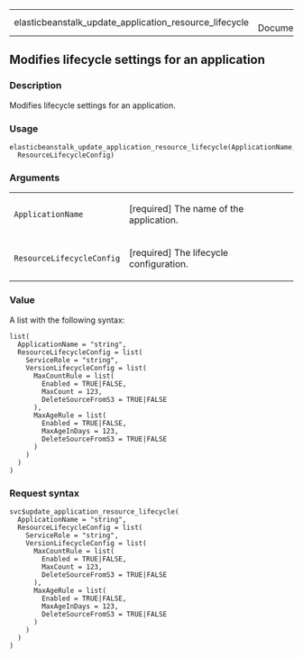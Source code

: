 <table style="width: 100%;">
<tbody>
<tr class="odd">
<td>elasticbeanstalk_update_application_resource_lifecycle</td>
<td style="text-align: right;">R Documentation</td>
</tr>
</tbody>
</table>

## Modifies lifecycle settings for an application

### Description

Modifies lifecycle settings for an application.

### Usage

    elasticbeanstalk_update_application_resource_lifecycle(ApplicationName,
      ResourceLifecycleConfig)

### Arguments

<table>
<colgroup>
<col style="width: 35%" />
<col style="width: 65%" />
</colgroup>
<tbody>
<tr class="odd">
<td><code
id="elasticbeanstalk_update_application_resource_lifecycle_:_ApplicationName">ApplicationName</code></td>
<td><p>[required] The name of the application.</p></td>
</tr>
<tr class="even">
<td><code
id="elasticbeanstalk_update_application_resource_lifecycle_:_ResourceLifecycleConfig">ResourceLifecycleConfig</code></td>
<td><p>[required] The lifecycle configuration.</p></td>
</tr>
</tbody>
</table>

### Value

A list with the following syntax:

    list(
      ApplicationName = "string",
      ResourceLifecycleConfig = list(
        ServiceRole = "string",
        VersionLifecycleConfig = list(
          MaxCountRule = list(
            Enabled = TRUE|FALSE,
            MaxCount = 123,
            DeleteSourceFromS3 = TRUE|FALSE
          ),
          MaxAgeRule = list(
            Enabled = TRUE|FALSE,
            MaxAgeInDays = 123,
            DeleteSourceFromS3 = TRUE|FALSE
          )
        )
      )
    )

### Request syntax

    svc$update_application_resource_lifecycle(
      ApplicationName = "string",
      ResourceLifecycleConfig = list(
        ServiceRole = "string",
        VersionLifecycleConfig = list(
          MaxCountRule = list(
            Enabled = TRUE|FALSE,
            MaxCount = 123,
            DeleteSourceFromS3 = TRUE|FALSE
          ),
          MaxAgeRule = list(
            Enabled = TRUE|FALSE,
            MaxAgeInDays = 123,
            DeleteSourceFromS3 = TRUE|FALSE
          )
        )
      )
    )
